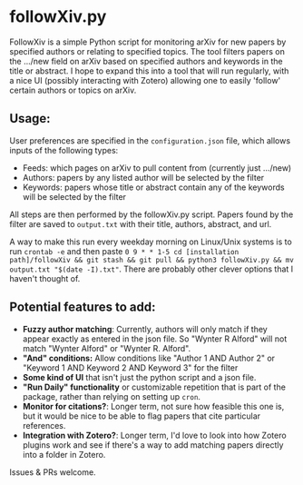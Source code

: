 # followXiv.py

FollowXiv is a simple Python script for monitoring arXiv for new papers by specified authors or relating to specified topics. The tool filters papers on the .../new field on arXiv based on specified authors and keywords in the title or abstract. I hope to expand this into a tool that will run regularly, with a nice UI (possibly interacting with Zotero) allowing one to easily 'follow' certain authors or topics on arXiv.

## Usage:

User preferences are specified in the ``configuration.json`` file, which allows inputs of the following types:

- Feeds: which pages on arXiv to pull content from (currently just .../new)
- Authors: papers by any listed author will be selected by the filter 
- Keywords: papers whose title or abstract contain any of the keywords will be selected by the filter

All steps are then performed by the followXiv.py script. Papers found by the filter are saved to ``output.txt`` with their title, authors, abstract, and url.

A way to make this run every weekday morning on Linux/Unix systems is to run ``crontab -e`` and then paste ``0 9 * * 1-5 cd [installation path]/followXiv && git stash && git pull && python3 followXiv.py && mv output.txt "$(date -I).txt"``. There are probably other clever options that I haven't thought of.

## Potential features to add:

- **Fuzzy author matching**: Currently, authors will only match if they appear exactly as entered in the json file. So "Wynter R Alford" will not match "Wynter Alford" or "Wynter R. Alford".
- **"And" conditions:** Allow conditions like "Author 1 AND Author 2" or "Keyword 1 AND Keyword 2 AND Keyword 3" for the filter
- **Some kind of UI** that isn't just the python script and a json file.
- **"Run Daily" functionality** or customizable repetition that is part of the package, rather than relying on setting up ``cron``.
- **Monitor for citations?**: Longer term, not sure how feasible this one is, but it would be nice to be able to flag papers that cite particular references.
- **Integration with Zotero?**: Longer term, I'd love to look into how Zotero plugins work and see if there's a way to add matching papers directly into a folder in Zotero.

Issues & PRs welcome.
